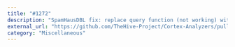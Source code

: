 ```yaml
---
title: "#1272"
description: "SpamHausDBL fix: replace query function (not working) with resolve function ()"
external_url: "https://github.com/TheHive-Project/Cortex-Analyzers/pull/1272"
category: "Miscellaneous"
---
```

